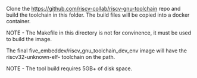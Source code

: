Clone the https://github.com/riscv-collab/riscv-gnu-toolchain repo and
build the toolchain in this folder. The build files will be copied
into a docker container.

NOTE - The Makefile in this directory is not for convinence, it must
be used to build the image.

The final five_embeddev/riscv_gnu_toolchain_dev_env image will have
the riscv32-unknown-elf- toolchain on the path.

NOTE - The tool build requires 5GB+ of disk space. 


